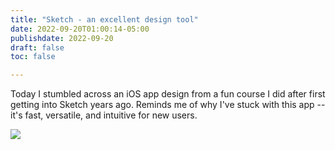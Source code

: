 ```yaml
---
title: "Sketch - an excellent design tool"
date: 2022-09-20T01:00:14-05:00
publishdate: 2022-09-20
draft: false
toc: false

---
```


Today I stumbled across an iOS app design from a fun course I did after first getting into Sketch years ago. Reminds me of why I've stuck with this app -- it's fast, versatile, and intuitive for new users.

<img src="https://sherrieg.com/blog/ios-app-sherrie-gossett.png" />
